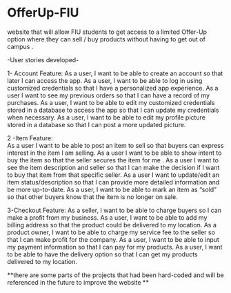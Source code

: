 # OfferUp-FIU
website that will allow FIU students to get access to a limited Offer-Up option where they can sell / buy products without having to get out of campus .

-User stories developed-

1- Account Feature:
As a user, I want to be able to create an account so that  later I can access the app.
As a user, I want to be able to log in using customized credentials so that I have a personalized app experience.
As a user I want to see my previous orders so that I can have a record of my purchases.
As a user, I want to be able to edit my customized credentials stored in a database to access the app so that I can update my credentials when necessary.
As a user, I want to be able to edit my profile picture stored in a database so that I can post a more updated picture.

2 -Item Feature:	
As a user I want to be able to post an item to sell so that buyers can express interest in the item I am selling.
As a user I want to be able to show intent to buy the item so that the seller secures the item for me .
As a user I want to see the item description and seller so that I can make the decision if I want to buy that item from that specific seller.
As a user I want to update/edit an item status/description so that I can provide more detailed information and be more up-to-date.
As a user, I want to be able to mark an item as “sold” so that other buyers know that the item is no longer on sale.

3-Checkout Feature:	
As a seller, I want to be able to charge buyers so I can make a profit from my business.
As a user, I want to be able to add my billing address so that the product could be delivered to my location.
As a product owner, I want to be able to charge my service fee to the seller so that I can make profit for the company.
As a user, I want to be able to input my payment information so that I can pay for my products.
As a user, I want to be able to have the delivery option so that I can get my products delivered to my location.

**there are some parts of the projects that had been hard-coded and will be referenced in the future to improve the website **
